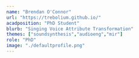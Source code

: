 ```yaml
---
name: "Brendan O'Connor"
url: "https://trebolium.github.io/"
acadposition: "PhD Student"
blurb: "Singing Voice Attribute Transformation"
themes: ["soundsynthesis","audioeng","mir"]
role: "PhD"
image: "./defaultprofile.png"
---
```

